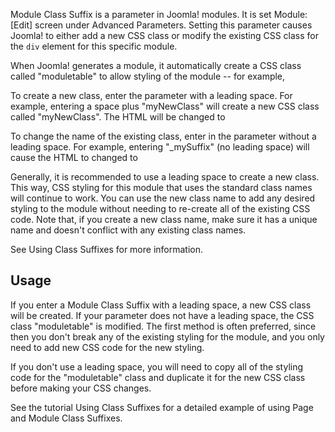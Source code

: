 <!-- Filename: Module_Class_Suffix / Display title: Modul-Klassen-Suffix -->

Module Class Suffix is a parameter in Joomla! modules. It is set Module:
\[Edit\] screen under Advanced Parameters. Setting this parameter causes
Joomla! to either add a new CSS class or modify the existing CSS class
for the `div` element for this specific module.

When Joomla! generates a module, it automatically create a CSS class
called "moduletable" to allow styling of the module -- for example,

To create a new class, enter the parameter with a leading space. For
example, entering a space plus "myNewClass" will create a new CSS class
called "myNewClass". The HTML will be changed to

To change the name of the existing class, enter in the parameter without
a leading space. For example, entering "\_mySuffix" (no leading space)
will cause the HTML to changed to

Generally, it is recommended to use a leading space to create a new
class. This way, CSS styling for this module that uses the standard
class names will continue to work. You can use the new class name to add
any desired styling to the module without needing to re-create all of
the existing CSS code. Note that, if you create a new class name, make
sure it has a unique name and doesn't conflict with any existing class
names.

See  Using Class
Suffixes
for more information.

## Usage

If you enter a Module Class Suffix with a leading space, a new CSS class
will be created. If your parameter does not have a leading space, the
CSS class "moduletable" is modified. The first method is often
preferred, since then you don't break any of the existing styling for
the module, and you only need to add new CSS code for the new styling.

If you don't use a leading space, you will need to copy all of the
styling code for the "moduletable" class and duplicate it for the new
CSS class before making your CSS changes.

See  the tutorial Using Class
Suffixes
for a detailed example of using Page and Module Class Suffixes.
